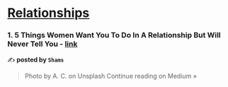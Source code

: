 
<h1><a href=https://medium.com/tag/relationships/recommended target="_blank" rel="noopener noreferrer">Relationships</a></h1>
<h3>1. 5 Things Women Want You To Do In A Relationship But Will Never Tell You - <a href="https://medium.com/@shamsple/5-things-women-want-you-to-do-in-a-relationship-but-will-never-tell-you-44c8aba8f55c?source=rss------relationships-5" target="_blank" rel="noopener noreferrer">link</a></h3>

✍️ **posted by `Shams`**

<blockquote>Photo by A. C. on Unsplash
Continue reading on Medium »</blockquote>

